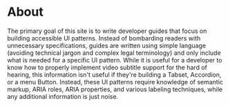 # About

The primary goal of this site is to write developer guides that focus on building accessible UI patterns.  Instead of bombarding readers with unnecessary specifications, guides are written using simple language (avoiding technical jargon and complex legal terminology) and only include what is needed for a specific UI pattern.  While it is useful for a developer to know how to properly implement video subtitle support for the hard of hearing, this information isn't useful if they're building a Tabset, Accordion, or a menu Button.  Instead, these UI patterns require knowledge of semantic markup, ARIA roles, ARIA properties, and various labeling techniques, while any additional information is just noise.

